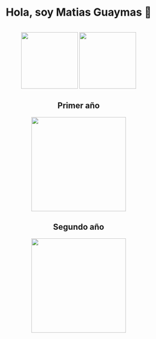 <h1 align="center">Hola, soy Matias Guaymas 👋</h1>

<br>

<div align="center">
  <img src="https://github-readme-stats.vercel.app/api?username=IV2004&show_icons=true&theme=midnight-purple&border_color=474554" height="150" />
  <img src="https://github-readme-stats.vercel.app/api/top-langs/?username=IV2004&layout=compact&theme=midnight-purple&border_color=474554" height="150"/>
</div>

  
<h2 align="center">Primer año</h2>
<div align="center">
    <a href="https://github.com/IV2004/Taller-De-Programacion-2024"><img width="250" src="https://denvercoder1-github-readme-stats.vercel.app/api/pin/?username=IV2004&repo=Taller-De-Programacion-2024&theme=midnight-purple&border_color=474554&icon_color=F8D866&show_icons=false"></a>
<br>
</div>

<h2 align="center">Segundo año</h2>
<div align="center">
    <a href="https://github.com/IV2004/pruebaGit"><img width="250" src="https://denvercoder1-github-readme-stats.vercel.app/api/pin/?username=IV2004&repo=pruebaGit&theme=midnight-purple&icon_color=F8D866&show_icons=false&border_color=474554"></a>
<br>
</div>
